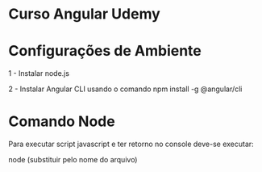 # Curso Angular Udemy

# Configurações de Ambiente
1 - Instalar node.js

2 - Instalar Angular CLI usando o comando npm install -g @angular/cli


# Comando Node
Para executar script javascript e ter retorno no console deve-se executar: 

node (substituir pelo nome do arquivo)


